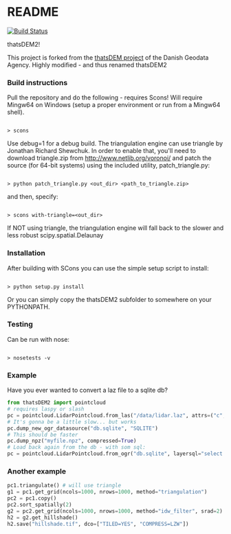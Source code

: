 # README #

[![Build Status](https://travis-ci.org/geoboxers/thatsDEM2.svg?branch=master)](https://travis-ci.org/geoboxers/thatsDEM2)

thatsDEM2!

This project is forked from the [thatsDEM project](https://bitbucket.org/gstudvikler/thatsdem) of the Danish Geodata Agency.
Highly modified - and thus renamed thatsDEM2

### Build instructions ###

Pull the repository and do the following - requires Scons!
Will require Mingw64 on Windows (setup a proper environment or run from a Mingw64 shell).

```

> scons

```
Use debug=1 for a debug build.
The triangulation engine can use triangle by Jonathan Richard Shewchuk.
In order to enable that, you'll need to download triangle.zip from http://www.netlib.org/voronoi/
and patch the source (for 64-bit systems) using the included utility, patch_triangle.py:

```

> python patch_triangle.py <out_dir> <path_to_triangle.zip>

```
and then, specify:

```

> scons with-triangle=<out_dir>

```

If NOT using triangle, the triangulation engine will fall back to the slower and less robust scipy.spatial.Delaunay
 

### Installation ###
After building with SCons you can use the simple setup script to install:

```

> python setup.py install

```
Or you can simply copy the thatsDEM2 subfolder to somewhere on your PYTHONPATH.

### Testing ###
Can be run with nose:

```

> nosetests -v

```

### Example ###

Have you ever wanted to convert a laz file to a sqlite db?
```python
from thatsDEM2 import pointcloud
# requires laspy or slash
pc = pointcloud.LidarPointcloud.from_las("/data/lidar.laz", attrs=("c","pid","i"))
# It's gonna be a little slow... but works
pc.dump_new_ogr_datasource("db.sqlite", "SQLITE")
# This should be faster
pc.dump_npz("myfile.npz", compressed=True)
# Load back again from the db - with som sql:
pc = pointcloud.LidarPointcloud.from_ogr("db.sqlite", layersql="select * from pointcloud where c=2")
```

### Another example ###
```python
pc1.triangulate() # will use triangle
g1 = pc1.get_grid(ncols=1000, nrows=1000, method="triangulation")
pc2 = pc1.copy()
pc2.sort_spatially(2)
g2 = pc2.get_grid(ncols=1000, nrows=1000, method="idw_filter", srad=2)
h2 = g2.get_hillshade()
h2.save("hillshade.tif", dco=["TILED=YES", "COMPRESS=LZW"])
```
